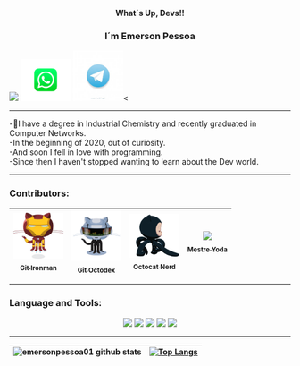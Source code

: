 <p align="center"><b> What´s Up, Devs!! </b></p>
<h3 align="center"><b> I´m Emerson Pessoa </b></h3>
<p center="center"><a href="https://www.linkedin.com/in/emersonpessoa/" target="_blank"><img src="https://img.shields.io/static/v1?label=linkedin&message=network&color=rgb(255,255,0)&style=for-the-badge&logo=linkedin"/></a>
<a href="https://api.whatsapp.com/send?phone=+5591989412049&text=Fala%20Dev!" width=10% target="_blank"><img src="image/images/whatsapp_2.png" width=90 ></a>
</a>
<a href="https://t.me/emersonpessoa05_10_2008" width=10% target="_blank"><img src="image/images/telegram_2.jpg" width=90 ></a><</p>
<hr>

-🌱I have a degree in Industrial Chemistry and recently graduated in Computer Networks.<br>
-In the beginning of 2020, out of curiosity.<br>
-And soon I fell in love with programming.<br>
-Since then I haven't stopped wanting to learn about the Dev world.
<hr>

### Contributors:
[<img src="image/images/gitironman.jpg" width=90 ><br><sub> Git Ironman </sub>](https://github.com/emersonpessoa01) | [<img src="image/gifs/gitoctodex.gif" width=90 ><br><sub> Git Octodex </sub>](https://github.com/emersonpessoa01) | [<img src="image/gifs/octocat.gif" width=90 ><br><sub> Octocat Nerd </sub>](https://github.com/emersonpessoa01) | [<img src="image/gifs/master-yoda.gif" width=115  heigth=120><br><sub> Mestre Yoda </sub>](https://github.com/emersonpessoa01) |
| :---: | :---: | :---: | :---: |

<hr>

### Language and Tools:
<p align="center">
<img src="https://img.shields.io/static/v1?label=html&message=frontend&color=rgb(255,0,0)&style=for-the-badge&logo=html5"/>
<img src="https://img.shields.io/static/v1?label=css&message=frontend&color=rgb(102,0,204)&style=for-the-badge&logo=css3"/>
<img src="https://img.shields.io/static/v1?label=javascript&message=frontend&color=blue&style=for-the-badge&logo=JAVASCRIPT"/>
<img src="https://img.shields.io/static/v1?label=node&message=backend&color=green&style=for-the-badge&logo=node.js"/>
<img src="https://img.shields.io/static/v1?label=react&message=frontend&color=rgb(51,51,153)&style=for-the-badge&logo=react"/>
 </p>
 <hr>
 
 ![emersonpessoa01 github stats](https://github-readme-stats.vercel.app/api?username=emersonpessoa01&theme=tokyonight&show_icons=true) | [![Top Langs](https://github-readme-stats.vercel.app/api/top-langs/?username=emersonpessoa01)](https://github.com/emersonpessoa01/github-readme-stats) | 
 | :---:| :---: |

<!--
**emersonpessoa01/emersonpessoa01** is a ✨ _special_ ✨ repository because its `README.md` (this file) appears on your GitHub profile.

Here are some ideas to get you started:

- 🔭 I’m currently working on ...
- 🌱 I’m currently learning ...
- 👯 I’m looking to collaborate on ...
- 🤔 I’m looking for help with ...
- 💬 Ask me about ...
- 📫 How to reach me: ...
- 😄 Pronouns: ...
- ⚡ Fun fact: ...
-->
